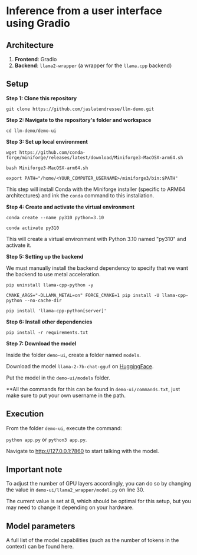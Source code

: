 # Inference from a user interface using Gradio

## Architecture

1. **Frontend**: Gradio
2. **Backend**: `llama2-wrapper` (a wrapper for the `llama.cpp` backend)

## Setup

**Step 1: Clone this repository**

`git clone https://github.com/jaslatendresse/llm-demo.git`

**Step 2: Navigate to the repository's folder and workspace**

`cd llm-demo/demo-ui`

**Step 3: Set up local environment**

```
wget https://github.com/conda-forge/miniforge/releases/latest/download/Miniforge3-MacOSX-arm64.sh

bash Miniforge3-MacOSX-arm64.sh

export PATH="/home/<YOUR_COMPUTER_USERNAME>/miniforge3/bin:$PATH"
```

This step will install Conda with the Miniforge installer (specific to ARM64 architectures) and ink the `conda` command to this installation. 

**Step 4: Create and activate the virtual environment**

```
conda create --name py310 python=3.10

conda activate py310
```

This will create a virtual environment with Python 3.10 named "py310" and activate it.

**Step 5: Setting up the backend**

We must manually install the backend dependency to specify that we want the backend to use metal acceleration. 

```
pip uninstall llama-cpp-python -y

CMAKE_ARGS="-DLLAMA_METAL=on" FORCE_CMAKE=1 pip install -U llama-cpp-python --no-cache-dir

pip install 'llama-cpp-python[server]'
```

**Step 6: Install other dependencies**

`pip install -r requirements.txt`

**Step 7: Download the model**

Inside the folder `demo-ui`, create a folder named `models`. 

Download the model `llama-2-7b-chat-gguf` on [HuggingFace](https://huggingface.co/TheBloke/Llama-2-7B-Chat-GGUF/blob/main/llama-2-7b-chat.Q4_0.gguf).

Put the model in the `demo-ui/models` folder. 

**All the commands for this can be found in `demo-ui/commands.txt`, just make sure to put your own username in the path.

## Execution

From the folder `demo-ui`, execute the command: 

`python app.py` or `python3 app.py`. 

Navigate to http://127.0.0.1:7860 to start talking with the model. 

## Important note

To adjust the number of GPU layers accordingly, you can do so by changing the value in `demo-ui/llama2_wrapper/model.py` on line 30. 

The current value is set at 8, which should be optimal for this setup, but you may need to change it depending on your hardware. 

## Model parameters

A full list of the model capabilities (such as the number of tokens in the context) can be found here.
